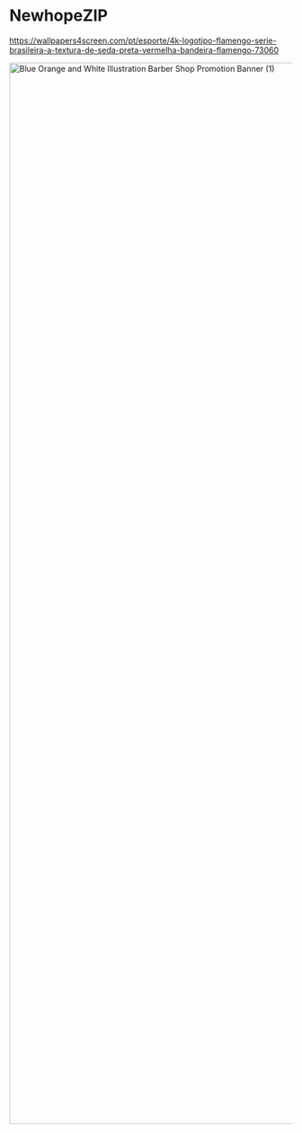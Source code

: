 # NewhopeZIP


https://wallpapers4screen.com/pt/esporte/4k-logotipo-flamengo-serie-brasileira-a-textura-de-seda-preta-vermelha-bandeira-flamengo-73060



<img width="3780" height="1890" alt="Blue Orange and White Illustration Barber Shop Promotion Banner (1)" src="https://github.com/user-attachments/assets/748554eb-f728-4f29-a2c7-2e8d7abe7290" />
